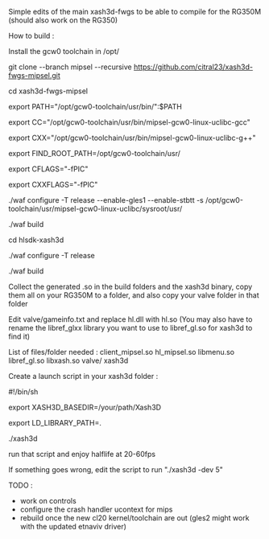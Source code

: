 Simple edits of the main xash3d-fwgs to be able to compile for the RG350M (should also work on the RG350)

How to build :

Install the gcw0 toolchain in /opt/

git clone --branch mipsel --recursive https://github.com/citral23/xash3d-fwgs-mipsel.git

cd xash3d-fwgs-mipsel

export PATH="/opt/gcw0-toolchain/usr/bin/":$PATH

export CC="/opt/gcw0-toolchain/usr/bin/mipsel-gcw0-linux-uclibc-gcc"

export CXX="/opt/gcw0-toolchain/usr/bin/mipsel-gcw0-linux-uclibc-g++"

export FIND_ROOT_PATH=/opt/gcw0-toolchain/usr/

export CFLAGS="-fPIC"

export CXXFLAGS="-fPIC"

./waf configure -T release --enable-gles1 --enable-stbtt -s /opt/gcw0-toolchain/usr/mipsel-gcw0-linux-uclibc/sysroot/usr/

./waf build


cd hlsdk-xash3d

./waf configure -T release

./waf build

Collect the generated .so in the build folders and the xash3d binary, copy them all on your RG350M to a folder, and also copy your valve folder in that folder

Edit valve/gameinfo.txt and replace hl.dll with hl.so (You may also have to rename the libref_glxx library you want to use to libref_gl.so for xash3d to find it)

List of files/folder needed :
client_mipsel.so
hl_mipsel.so
libmenu.so
libref_gl.so
libxash.so
valve/
xash3d

Create a launch script in your xash3d folder :


#!/bin/sh

export XASH3D_BASEDIR=/your/path/Xash3D

export LD_LIBRARY_PATH=.

./xash3d


run that script and enjoy halflife at 20-60fps

If something goes wrong, edit the script to run "./xash3d -dev 5"

TODO : 

- work on controls
- configure the crash handler ucontext for mips
- rebuild once the new cl20 kernel/toolchain are out (gles2 might work with the updated etnaviv driver)


